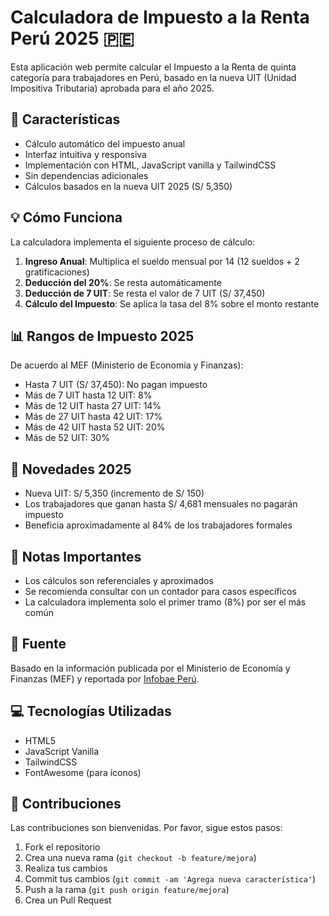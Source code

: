 # Calculadora de Impuesto a la Renta Perú 2025 🇵🇪

Esta aplicación web permite calcular el Impuesto a la Renta de quinta categoría para trabajadores en Perú, basado en la nueva UIT (Unidad Impositiva Tributaria) aprobada para el año 2025.

## 🎯 Características

- Cálculo automático del impuesto anual
- Interfaz intuitiva y responsiva
- Implementación con HTML, JavaScript vanilla y TailwindCSS
- Sin dependencias adicionales
- Cálculos basados en la nueva UIT 2025 (S/ 5,350)

## 💡 Cómo Funciona

La calculadora implementa el siguiente proceso de cálculo:

1. **Ingreso Anual**: Multiplica el sueldo mensual por 14 (12 sueldos + 2 gratificaciones)
2. **Deducción del 20%**: Se resta automáticamente
3. **Deducción de 7 UIT**: Se resta el valor de 7 UIT (S/ 37,450)
4. **Cálculo del Impuesto**: Se aplica la tasa del 8% sobre el monto restante

## 📊 Rangos de Impuesto 2025

De acuerdo al MEF (Ministerio de Economía y Finanzas):

- Hasta 7 UIT (S/ 37,450): No pagan impuesto
- Más de 7 UIT hasta 12 UIT: 8%
- Más de 12 UIT hasta 27 UIT: 14%
- Más de 27 UIT hasta 42 UIT: 17%
- Más de 42 UIT hasta 52 UIT: 20%
- Más de 52 UIT: 30%

## 🚀 Novedades 2025

- Nueva UIT: S/ 5,350 (incremento de S/ 150)
- Los trabajadores que ganan hasta S/ 4,681 mensuales no pagarán impuesto
- Beneficia aproximadamente al 84% de los trabajadores formales

## 📝 Notas Importantes

- Los cálculos son referenciales y aproximados
- Se recomienda consultar con un contador para casos específicos
- La calculadora implementa solo el primer tramo (8%) por ser el más común

## 🔗 Fuente

Basado en la información publicada por el Ministerio de Economía y Finanzas (MEF) y reportada por [Infobae Perú](https://www.infobae.com/peru/2024/12/17/uit-2025-estos-trabajadores-ya-no-pagaran-impuesto-a-la-renta-por-el-nuevo-monto-aprobado-por-el-mef/).

## 💻 Tecnologías Utilizadas

- HTML5
- JavaScript Vanilla
- TailwindCSS
- FontAwesome (para íconos)

## 🤝 Contribuciones

Las contribuciones son bienvenidas. Por favor, sigue estos pasos:

1. Fork el repositorio
2. Crea una nueva rama (`git checkout -b feature/mejora`)
3. Realiza tus cambios
4. Commit tus cambios (`git commit -am 'Agrega nueva característica'`)
5. Push a la rama (`git push origin feature/mejora`)
6. Crea un Pull Request